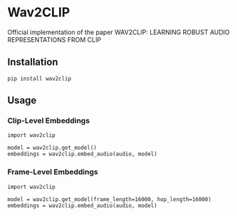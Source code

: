 # Wav2CLIP

Official implementation of the paper WAV2CLIP: LEARNING ROBUST AUDIO REPRESENTATIONS FROM CLIP

## Installation

```
pip install wav2clip
```

## Usage

### Clip-Level Embeddings
```
import wav2clip

model = wav2clip.get_model()
embeddings = wav2clip.embed_audio(audio, model)
```

### Frame-Level Embeddings
```
import wav2clip

model = wav2clip.get_model(frame_length=16000, hop_length=16000)
embeddings = wav2clip.embed_audio(audio, model)
```
